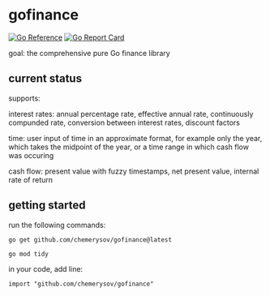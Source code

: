 # gofinance

[![Go Reference](https://pkg.go.dev/badge/github.com/chemerysov/gofinance.svg)](https://pkg.go.dev/github.com/chemerysov/gofinance)
[![Go Report Card](https://goreportcard.com/badge/github.com/chemerysov/gofinance)](https://goreportcard.com/report/github.com/chemerysov/gofinance)

goal: the comprehensive pure Go finance library

## current status
supports:

interest rates: annual percentage rate, effective annual rate, continuously compunded rate,
conversion between interest rates, discount factors

time: user input of time in an approximate format, for example only the year, which takes the midpoint of the year, or a time range in which cash flow was occuring

cash flow: present value with fuzzy timestamps, net present value, internal rate of return

## getting started
run the following commands:

`go get github.com/chemerysov/gofinance@latest`

`go mod tidy`

in your code, add line:

`import "github.com/chemerysov/gofinance"`
